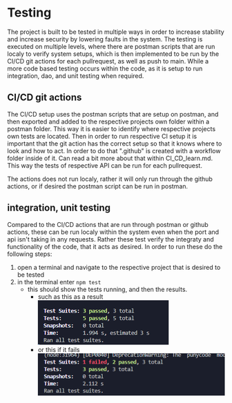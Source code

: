 # Testing

The project is built to be tested in multiple ways in order to increase stability and increase security by lowering faults in the system. The testing is executed on multiple levels, where there are postman scripts that are run localy to verify system setups, which is then implemented to be run by the CI/CD git actions for each pullrequest, as well as push to main. While a more code based testing occurs within the code, as it is setup to run integration, dao, and unit testing when required.

## CI/CD git actions

The CI/CD setup uses the postman scripts that are setup on postman, and then exported and added to the respective projects own folder within a postman folder. This way it is easier to identify where respective projects own tests are located. Then in order to run respective CI setup it is important that the git action has the correct setup so that it knows where to look and how to act. In order to do that ".github" is created with a workflow folder inside of it. Can read a bit more about that within CI_CD_learn.md. This way the tests of respective API can be run for each pullrequest.

The actions does not run localy, rather it will only run through the github actions, or if desired the postman script can be run in postman.

## integration, unit testing

Compared to the CI/CD actions that are run through postman or github actions, these can be run localy within the system even when the port and api isn't taking in any requests. Rather these test verify the integraty and functionality of the code, that it acts as desired. In order to run these do the following steps:

1. open a terminal and navigate to the respective project that is desired to be tested
2. in the terminal enter `npm test`
    - this should show the tests running, and then the results.
        - such as this as a result![alt text](image.png)
        - or this if it fails ![alt text](image-1.png)